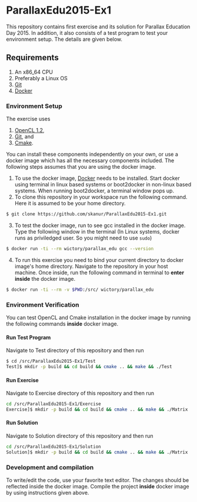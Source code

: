 # ParallaxEdu2015-Ex1
This repository contains first exercise and its solution for Parallax Education Day 2015. In addition, it also consists of a test program to test your environment setup. The details are given below.

## Requirements

1. An x86_64 CPU
2. Preferably a Linux OS 
3. [Git](http://git-scm.com/downloads)
4. [Docker](https://docs.docker.com/installation/)

### Environment Setup

The exercise uses

1. [OpenCL 1.2](https://www.khronos.org/opencl/),
2. [Git](http://git-scm.com/), and
3. [Cmake](http://www.cmake.org/).

You can install these components independently on your own, or use a docker image which has all the necessary components included. The following steps assumes that you are using the docker image.

1. To use the docker image, [Docker](https://docs.docker.com/installation/) needs to be installed. Start docker using terminal in linux based systems or boot2docker in non-linux based systems. When running boot2docker, a terminal window pops up.
2. To clone this repository in your workspace run the following command. Here it is assumed to be your home directory.
```bash
$ git clone https://github.com/skanur/ParallaxEdu2015-Ex1.git
```
3. To test the docker image, run to see gcc installed in the docker image. Type the following window in the terminal (In Linux systems, docker runs as priviledged user. So you might need to use `sudo`) 
```bash
$ docker run -ti --rm wictory/parallax_edu gcc --version
```
4. To run this exercise you need to bind your current directory to docker image's home directory. Navigate to the repository in your host machine. Once inside, run the following command in terminal to **enter inside** the docker image. 
```bash
$ docker run -ti --rm -v $PWD:/src/ wictory/parallax_edu
```

### Environment Verification
You can test OpenCL and Cmake installation in the docker image by running the following commands **inside** docker image.

#### Run Test Program
Navigate to Test directory of this repository and then run
```bash
$ cd /src/ParallaxEdu2015-Ex1/Test
Test]$ mkdir -p build && cd build && cmake .. && make && ./Test
```

#### Run Exercise
Navigate to Exercise directory of this repository and then run
```bash
cd /src/ParallaxEdu2015-Ex1/Exercise
Exercise]$ mkdir -p build && cd build && cmake .. && make && ./Matrix
```

#### Run Solution
Navigate to Solution directory of this repository and then run
```bash
cd /src/ParallaxEdu2015-Ex1/Solution
Solution]$ mkdir -p build && cd build && cmake .. && make && ./Matrix
```

### Development and compilation
To write/edit the code, use your favorite text editor. The changes should be reflected inside the docker image. Compile the project **inside** docker image by using instructions given above.

